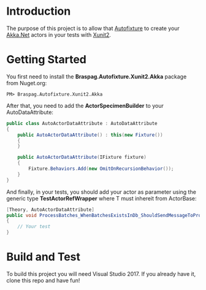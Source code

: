 # Introduction 

The purpose of this project is to allow that [Autofixture](https://github.com/AutoFixture/AutoFixture) to create your [Akka.Net](https://github.com/akkadotnet/akka.net) actors in your tests with [Xunit2](https://github.com/BraspagDevelopers/autofixture-xunit2-akka).

# Getting Started
You first need to install the **Braspag.Autofixture.Xunit2.Akka** package from Nuget.org:
```
PM> Braspag.Autofixture.Xunit2.Akka
```

After that, you need to add the **ActorSpecimenBuilder** to your AutoDataAttribute:

``` csharp
public class AutoActorDataAttribute : AutoDataAttribute
{
    public AutoActorDataAttribute() : this(new Fixture())
    {
    }

    public AutoActorDataAttribute(IFixture fixture)
    {
        Fixture.Behaviors.Add(new OmitOnRecursionBehavior());
    }
}
```

And finally, in your tests, you should add your actor as parameter using the generic type **TestActorRefWrapper<T>** where T must inhereit from ActorBase:

``` csharp
[Theory, AutoActorDataAttribute]
public void ProcessBatches_WhenBatchesExistsInDb_ShouldSendMessageToProcessTransactionCoordinator(TestActorRefWrapper<MyActorClass> sut)
{
	// Your test
}
```

# Build and Test
To build this project you will need Visual Studio 2017. If you already have it, clone this repo and have fun!